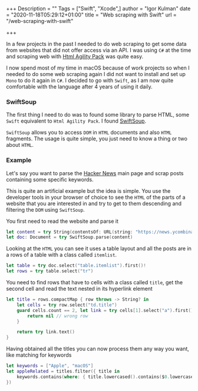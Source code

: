 +++
Description = ""
Tags = ["Swift", "Xcode",]
author = "Igor Kulman"
date = "2020-11-18T05:29:12+01:00"
title = "Web scraping with Swift"
url = "/web-scraping-with-swift"

+++

In a few projects in the past I needed to do web scraping to get some data from websites that did not offer access via an API. I was using `C#` at the time and scraping web with [Html Agility Pack](https://html-agility-pack.net/) was quite easy.

I now spend most of my time in macOS because of work projects so when I needed to do some web scraping again I did not want to install and set up `Mono` to do it again in `C#`. I decided to go with `Swift`, as I am now quite comfortable with the language after 4 years of using it daily.

### SwiftSoup

The first thing I need to do was to found some library to parse HTML, some `Swift` equivalent to `Html Agility Pack`. I found [SwiftSoup](https://github.com/scinfu/SwiftSoup).

`SwiftSoup` allows you to access `DOM` in `HTML` documents and also `HTML` fragments. The usage is quite simple, you just need to know a thing or two about `HTML`.

### Example

Let's say you want to parse the [Hacker News](https://news.ycombinator.com/) main page and scrap posts containing some specific keywords.

This is quite an artificial example but the idea is simple. You use the developer tools in your browser of choice to see the `HTML` of the parts of a website that you are interested in and try to get to them descending and filtering the `DOM` using `SwiftSoup`.

You first need to read the website and parse it

```swift
let content = try String(contentsOf: URL(string: "https://news.ycombinator.com/")!)
let doc: Document = try SwiftSoup.parse(content)
```

Looking at the `HTML` you can see it uses a table layout and all the posts are in a rows of a table with a class called `itemlist`. 

<!--more-->

```swift
let table = try doc.select("table.itemlist").first()!
let rows = try table.select("tr")
```

You need to find rows that have to cells with a class called `title`, get the second cell and read the text nested in its hyperlink element

```swift
let title = rows.compactMap { row throws -> String? in
    let cells = try row.select("td.title")
    guard cells.count == 2, let link = try cells[1].select("a").first() else {
        return nil // wrong row
    }

    return try link.text()
}
```

Having obtained all the titles you can now process them any way you want, like matching for keywords

```swift
let keywords = ["Apple", "macOS"]
let appleRelated = titles.filter({ title in
    keywords.contains(where: { title.lowercased().contains($0.lowercased()) })
})
```